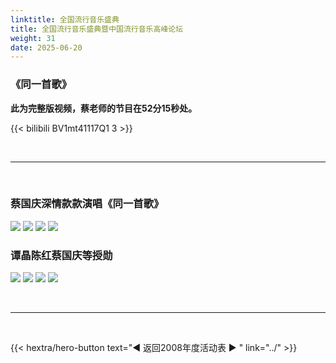 ```yaml
---
linktitle: 全国流行音乐盛典
title: 全国流行音乐盛典暨中国流行音乐高峰论坛
weight: 31
date: 2025-06-20
---
```


### 《同一首歌》

**此为完整版视频，蔡老师的节目在52分15秒处。**

{{< bilibili BV1mt41117Q1 3 >}}

<br>
<hr>
<br>


### 蔡国庆深情款款演唱《同一首歌》

![](http://i1.sinaimg.cn/ent/y/p/2008-10-25/U996P28T3D2221136F326DT20081025005015.JPG)
![](http://i2.sinaimg.cn/ent/y/p/2008-10-25/U996P28T3D2221135F326DT20081025005013.JPG)
![](http://i1.sinaimg.cn/ent/y/p/2008-10-25/U996P28T3D2221133F326DT20081025005009.JPG)
![](http://i3.sinaimg.cn/ent/y/p/2008-10-25/U996P28T3D2221134F326DT20081025005011.JPG)



### 谭晶陈红蔡国庆等授勋 

![](http://i2.sinaimg.cn/ent/y/p/2008-10-25/U996P28T3D2221131F326DT20081025005004.JPG)
![](http://i3.sinaimg.cn/ent/y/p/2008-10-25/U996P28T3D2221106F326DT20081025003702.JPG)
![](http://i2.sinaimg.cn/ent/y/p/2008-10-25/U996P28T3D2221104F326DT20081025003657.JPG)
![](http://i3.sinaimg.cn/ent/y/p/2008-10-25/U996P28T3D2221102F326DT20081025003652.JPG)

<br>
<hr>
<br>


{{< hextra/hero-button text="◀ 返回2008年度活动表 ▶ " link="../" >}}